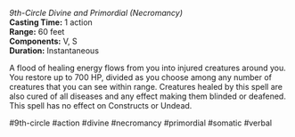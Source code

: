 *9th-Circle Divine and Primordial (Necromancy)*    
**Casting Time:** 1 action    
**Range:** 60 feet  
**Components:** V, S  
**Duration:** Instantaneous

A flood of healing energy flows from you into injured creatures around you. You restore up to 700 HP, divided as you choose among any number of creatures that you can see within range. Creatures healed by this spell are also cured of all diseases and any effect making them blinded or deafened. This spell has no effect on Constructs or Undead.

#9th-circle #action #divine #necromancy #primordial #somatic #verbal
